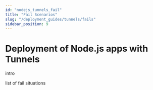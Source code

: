 ```yaml
---
id: "nodejs_tunnels_fail"
title: "Fail Scenarios"
slug: "/deployment_guides/tunnels/fails"
sidebar_position: 9
---
```


# Deployment of Node.js apps with Tunnels

intro

list of fail situations
